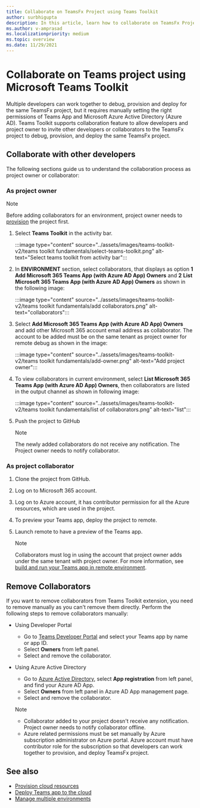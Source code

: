 ```yaml
---
title: Collaborate on TeamsFx Project using Teams Toolkit
author: surbhigupta
description: In this article, learn how to collaborate on TeamsFx Project using Teams Toolkit and collaborate with other developers.
ms.author: v-amprasad
ms.localizationpriority: medium
ms.topic: overview
ms.date: 11/29/2021
---
```


# Collaborate on Teams project using Microsoft Teams Toolkit

Multiple developers can work together to debug, provision and deploy for the same TeamsFx project, but it requires manually setting the right permissions of Teams App and Microsoft Azure Active Directory (Azure AD). Teams Toolkit supports collaboration feature to allow developers and project owner to invite other developers or collaborators to the TeamsFx project to debug, provision, and deploy the same TeamsFx project.

## Collaborate with other developers

The following sections guide us to understand the collaboration process as project owner or collaborator:

### As project owner

  > [!NOTE]
  > Before adding collaborators for an environment, project owner needs to [provision](provision.md) the project first.

  1. Select **Teams Toolkit** in the activity bar.
  
     :::image type="content" source="../assets/images/teams-toolkit-v2/teams toolkit fundamentals/select-teams-toolkit.png" alt-text="Select teams toolkit from activity bar":::

  1. In **ENVIRONMENT** section, select collaborators, that displays as option **1** **Add Microsoft 365 Teams App (with Azure AD App) Owners** and **2** **List Microsoft 365 Teams App (with Azure AD App) Owners** as shown in the following image:

     :::image type="content" source="../assets/images/teams-toolkit-v2/teams toolkit fundamentals/add collaborators.png" alt-text="collaborators":::

  2. Select **Add Microsoft 365 Teams App (with Azure AD App) Owners** and add other Microsoft 365 account email address as collaborator. The account to be added must be on the same tenant as project owner for remote debug as shown in the image:

     :::image type="content" source="../assets/images/teams-toolkit-v2/teams toolkit fundamentals/add-owner.png" alt-text="Add project owner":::

  3. To view collaborators in current environment, select **List Microsoft 365 Teams App (with Azure AD App) Owners**, then collaborators are listed in the output channel as shown in following image:

     :::image type="content" source="../assets/images/teams-toolkit-v2/teams toolkit fundamentals/list of collaborators.png" alt-text="list":::

  4. Push the project to GitHub

     > [!NOTE]
     > The newly added collaborators do not receive any notification. The Project owner needs to notify collaborator.

### As project collaborator

  1. Clone the project from GitHub.
  2. Log on to Microsoft 365 account.
  3. Log on to Azure account, it has contributor permission for all the Azure resources, which are used in the project.
  4. To preview your Teams app, deploy the project to remote.
  5. Launch remote to have a preview of the Teams app.

     > [!NOTE]
     > Collaborators must log in using the account that project owner adds under the same tenant with project owner. For more information, see [build and run your Teams app in remote environment](/microsoftteams/platform/sbs-gs-javascript?tabs=vscode%2Cvsc%2Cviscode%2Cvcode&tutorial-step=3&branch).

## Remove Collaborators

If you want to remove collaborators from Teams Toolkit extension, you need to remove manually as you can't remove them directly. Perform the following steps to remove collaborators manually:

* Using Developer Portal

  * Go to [Teams Developer Portal](https://dev.teams.microsoft.com/home) and select your Teams app by name or app ID.
  * Select **Owners** from left panel.
  * Select and remove the collaborator.

* Using Azure Active Directory

  * Go to [Azure Active Directory](https://ms.portal.azure.com/#blade/Microsoft_AAD_IAM/ActiveDirectoryMenuBlade/RegisteredApps), select **App registration** from left panel, and find your Azure AD App.
  * Select **Owners** from left panel in Azure AD App management page.
  * Select and remove the collaborator.

   > [!NOTE]
   >
   > * Collaborator added to your project doesn't receive any notification. Project owner needs to notify collaborator offline.
   > * Azure related permissions must be set manually by Azure subscription administrator on Azure portal. Azure account must have contributor role for the subscription so that developers can work together to provision, and deploy TeamsFx project.

## See also

* [Provision cloud resources](provision.md)
* [Deploy Teams app to the cloud](deploy.md)
* [Manage multiple environments](TeamsFx-multi-env.md)
